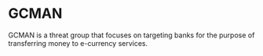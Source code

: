 # GCMAN
GCMAN is a threat group that focuses on targeting banks for the purpose of transferring money to e-currency services.
